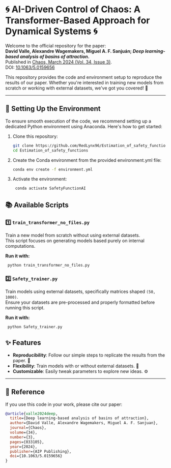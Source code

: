 # 🌀 AI-Driven Control of Chaos: A Transformer-Based Approach for Dynamical Systems 🌀

Welcome to the official repository for the paper:  
**David Valle, Alexandre Wagemakers, Miguel A. F. Sanjuán; *Deep learning-based analysis of basins of attraction*.**  
Published in [Chaos, March 2024 (Vol. 34, Issue 3)](https://doi.org/10.1063/5.0159656).  
DOI: [10.1063/5.0159656](https://doi.org/10.1063/5.0159656)

This repository provides the code and environment setup to reproduce the results of our paper. Whether you're interested in training new models from scratch or working with external datasets, we've got you covered! 🚀

---

## 🔧 Setting Up the Environment

To ensure smooth execution of the code, we recommend setting up a dedicated Python environment using Anaconda. Here's how to get started:

1. Clone this repository:
   ```bash
   git clone https://github.com/RedLynx96/Estimation_of_safety_functions.git
   cd Estimation_of_safety_functions
   ```

2. Create the Conda environment from the provided environment.yml file:
   ```bash
   conda env create -f environment.yml
   ```

3. Activate the environment:
   ```bash
    conda activate SafetyFunctionAI
   ```

## 📚 Available Scripts

### 1️⃣ **`train_transformer_no_files.py`**
Train a new model from scratch without using external datasets.  
This script focuses on generating models based purely on internal computations.

**Run it with:**
   ```bash
    python train_transformer_no_files.py
   ```

### 2️⃣ **`Safety_trainer.py`**
Train models using external datasets, specifically matrices shaped `(50, 1000)`.  
Ensure your datasets are pre-processed and properly formatted before running this script.

**Run it with:**
   ```bash
    python Safety_trainer.py
   ```

## ✨ Features

- **Reproducibility**: Follow our simple steps to replicate the results from the paper. 🔄
- **Flexibility**: Train models with or without external datasets. 🧠
- **Customizable**: Easily tweak parameters to explore new ideas. ⚙️

---

## 📜 Reference

If you use this code in your work, please cite our paper:

```bibtex
@article{valle2024deep,
  title={Deep learning-based analysis of basins of attraction},
  author={David Valle, Alexandre Wagemakers, Miguel A. F. Sanjuan},
  journal={Chaos},
  volume={34},
  number={3},
  pages={033105},
  year={2024},
  publisher={AIP Publishing},
  doi={10.1063/5.0159656}
}

